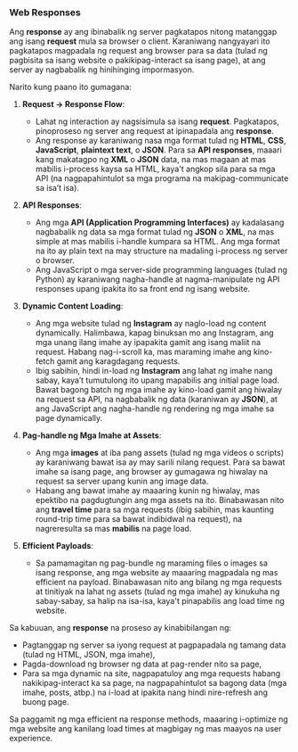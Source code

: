 ### Web Responses

Ang **response** ay ang ibinabalik ng server pagkatapos nitong matanggap ang isang **request** mula sa browser o client. Karaniwang nangyayari ito pagkatapos magpadala ng request ang browser para sa data (tulad ng pagbisita sa isang website o pakikipag-interact sa isang page), at ang server ay nagbabalik ng hinihinging impormasyon.

Narito kung paano ito gumagana:

1. **Request → Response Flow**:
   - Lahat ng interaction ay nagsisimula sa isang **request**. Pagkatapos, pinoproseso ng server ang request at ipinapadala ang **response**.
   - Ang response ay karaniwang nasa mga format tulad ng **HTML**, **CSS**, **JavaScript**, **plaintext text**, o **JSON**. Para sa **API responses**, maaari kang makatagpo ng **XML** o **JSON** data, na mas magaan at mas mabilis i-process kaysa sa HTML, kaya't angkop sila para sa mga API (na nagpapahintulot sa mga programa na makipag-communicate sa isa’t isa).

2. **API Responses**:
   - Ang mga **API (Application Programming Interfaces)** ay kadalasang nagbabalik ng data sa mga format tulad ng **JSON** o **XML**, na mas simple at mas mabilis i-handle kumpara sa HTML. Ang mga format na ito ay plain text na may structure na madaling i-process ng server o browser.
   - Ang JavaScript o mga server-side programming languages (tulad ng Python) ay karaniwang nagha-handle at nagma-manipulate ng API responses upang ipakita ito sa front end ng isang website.

3. **Dynamic Content Loading**:
   - Ang mga website tulad ng **Instagram** ay naglo-load ng content dynamically. Halimbawa, kapag binuksan mo ang Instagram, ang mga unang ilang imahe ay ipapakita gamit ang isang maliit na request. Habang nag-i-scroll ka, mas maraming imahe ang kino-fetch gamit ang karagdagang requests.
   - Ibig sabihin, hindi in-load ng **Instagram** ang lahat ng imahe nang sabay, kaya’t tumutulong ito upang mapabilis ang initial page load. Bawat bagong batch ng mga imahe ay kino-load gamit ang hiwalay na request sa API, na nagbabalik ng data (karaniwan ay **JSON**), at ang JavaScript ang nagha-handle ng rendering ng mga imahe sa page dynamically.

4. **Pag-handle ng Mga Imahe at Assets**:
   - Ang mga **images** at iba pang assets (tulad ng mga videos o scripts) ay karaniwang bawat isa ay may sarili nilang request. Para sa bawat imahe sa isang page, ang browser ay gumagawa ng hiwalay na request sa server upang kunin ang image data.
   - Habang ang bawat imahe ay maaaring kunin ng hiwalay, mas epektibo na pagdugtungin ang mga assets na ito. Binabawasan nito ang **travel time** para sa mga requests (ibig sabihin, mas kaunting round-trip time para sa bawat indibidwal na request), na nagreresulta sa mas **mabilis** na page load.

5. **Efficient Payloads**:
   - Sa pamamagitan ng pag-bundle ng maraming files o images sa isang response, ang mga website ay maaaring magpadala ng mas efficient na payload. Binabawasan nito ang bilang ng mga requests at tinitiyak na lahat ng assets (tulad ng mga imahe) ay kinukuha ng sabay-sabay, sa halip na isa-isa, kaya't pinapabilis ang load time ng website.

Sa kabuuan, ang **response** na proseso ay kinabibilangan ng:
- Pagtanggap ng server sa iyong request at pagpapadala ng tamang data (tulad ng HTML, JSON, mga imahe),
- Pagda-download ng browser ng data at pag-render nito sa page,
- Para sa mga dynamic na site, nagpapatuloy ang mga requests habang nakikipag-interact ka sa page, na nagpapahintulot sa bagong data (mga imahe, posts, atbp.) na i-load at ipakita nang hindi nire-refresh ang buong page.

Sa paggamit ng mga efficient na response methods, maaaring i-optimize ng mga website ang kanilang load times at magbigay ng mas maayos na user experience.